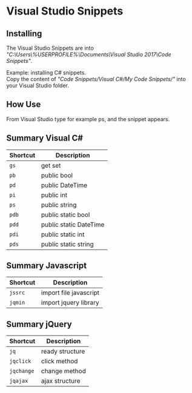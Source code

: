 # Visual Studio Snippets<br>

## Installing
The Visual Studio Snippets are into *"C:\Users\\%USERPROFILE%\Documents\Visual Studio 2017\Code Snippets"*.<br>

Example: installing C# snippets.<br>
Copy the content of *"Code Snippets/Visual C#/My Code Snippets/"* into your Visual Studio folder.

## How Use
From Visual Studio type for example ps, and the snippet appears.

## Summary Visual C#

| Shortcut | Description |
| -------- | ---- |
| `gs` | get set |
| `pb` | public bool |
| `pd` | public DateTime |
| `pi` | public int |
| `ps` | public string |
| `pdb` | public static bool |
| `pdd` | public static DateTime |
| `pdi` | public static int |
| `pds` | public static string |


## Summary Javascript

| Shortcut | Description |
| -------- | ---- |
| `jssrc` | import file javascript |
| `jqmin` | import jquery library |


## Summary jQuery

| Shortcut | Description |
| -------- | ---- |
| `jq` | ready structure |
| `jqclick` | click method |
| `jqchange` | change method |
| `jqajax` | ajax structure |

